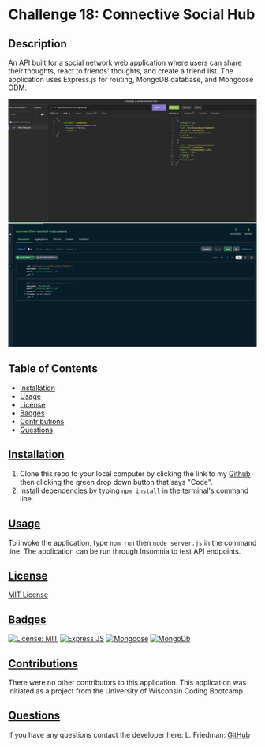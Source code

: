 # Challenge 18: Connective Social Hub

## Description
An API built for a social network web application where users can share their thoughts, react to friends' thoughts, and create a friend list. The application uses Express.js for routing, MongoDB database, and Mongoose ODM. 

![Userss-Insomnia](./public/get-users.png)
![Users-MongoDB](./public/mongodb-users.png)

  ## Table of Contents
  * [Installation](#installation)
  * [Usage](#usage)
  * [License](#license)
  * [Badges](#badges)
  * [Contributions](#contributions)
  * [Questions](#questions)

## [Installation](#Table-of-Contents)
1. Clone this repo to your local computer by clicking the link to my [Github](https://github.com/lizf57/connective-social-hub) then clicking the green drop down button that says "Code".
2. Install dependencies by typing `npm install` in the terminal's command line.


## [Usage](#table-of-contents)

To invoke the application, type `npm run` then `node server.js` in the command line. The application can be run through Insomnia to test API endpoints. 

## [License](#table-of-contents)
[MIT License](https://opensource.org/licenses/MIT)


## [Badges](#table-of-contents)
[![License: MIT](https://img.shields.io/badge/MIT_License-orange)](https://opensource.org/licenses/MIT)
[![Express JS](https://img.shields.io/badge/Express_JS-blue)](https://www.npmjs.com/package/express)
[![Mongoose](https://img.shields.io/badge/Mongoose-red)](https://www.npmjs.com/package/mongoose)
[![MongoDb](https://img.shields.io/badge/Mongo%20DB-darkgreen)](https://www.mongodb.com/)


## [Contributions](#table-of-contents)
There were no other contributors to this application. This application was initiated as a project from the University of Wisconsin Coding Bootcamp.  

## [Questions](#Table-of-Contents)
If you have any questions contact the developer here:
L. Friedman:   [GitHub](https://github.com/lizf57)
